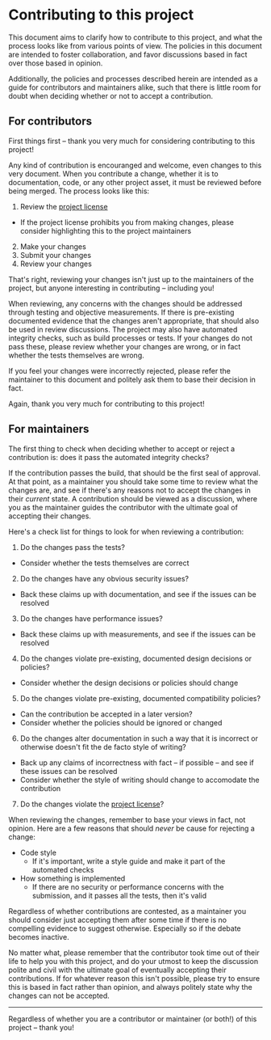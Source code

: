 Contributing to this project
============================

This document aims to clarify how to contribute to this project, and what the process looks like from various points of view. The policies in this document are intended to foster collaboration, and favor discussions based in fact over those based in opinion.

Additionally, the policies and processes described herein are intended as a guide for contributors and maintainers alike, such that there is little room for doubt when deciding whether or not to accept a contribution.

For contributors
----------------

First things first – thank you very much for considering contributing to this project!

Any kind of contribution is encouranged and welcome, even changes to this very document. When you contribute a change, whether it is to documentation, code, or any other project asset, it must be reviewed before being merged. The process looks like this:

1. Review the [project license][lic]
  - If the project license prohibits you from making changes, please consider highlighting this to the project maintainers
2. Make your changes
3. Submit your changes
4. Review your changes

That's right, reviewing your changes isn't just up to the maintainers of the project, but anyone interesting in contributing – including you!

When reviewing, any concerns with the changes should be addressed through testing and objective measurements. If there is pre-existing documented evidence that the changes aren't appropriate, that should also be used in review discussions. The project may also have automated integrity checks, such as build processes or tests. If your changes do not pass these, please review whether your changes are wrong, or in fact whether the tests themselves are wrong.

If you feel your changes were incorrectly rejected, please refer the maintainer to this document and politely ask them to base their decision in fact.

Again, thank you very much for contributing to this project!

For maintainers
---------------

The first thing to check when deciding whether to accept or reject a contribution is: does it pass the automated integrity checks?

If the contribution passes the build, that should be the first seal of approval. At that point, as a maintainer you should take some time to review what the changes are, and see if there's any reasons not to accept the changes in their *current* state. A contribution should be viewed as a discussion, where you as the maintainer guides the contributor with the ultimate goal of accepting their changes.

Here's a check list for things to look for when reviewing a contribution:

1. Do the changes pass the tests?
  - Consider whether the tests themselves are correct
2. Do the changes have any obvious security issues?
  - Back these claims up with documentation, and see if the issues can be resolved
3. Do the changes have performance issues?
  - Back these claims up with measurements, and see if the issues can be resolved
4. Do the changes violate pre-existing, documented design decisions or policies?
  - Consider whether the design decisions or policies should change
5. Do the changes violate pre-existing, documented compatibility policies?
  - Can the contribution be accepted in a later version?
  - Consider whether the policies should be ignored or changed
6. Do the changes alter documentation in such a way that it is incorrect or otherwise doesn't fit the de facto style of writing?
  - Back up any claims of incorrectness with fact – if possible – and see if these issues can be resolved
  - Consider whether the style of writing should change to accomodate the contribution
7. Do the changes violate the [project license][lic]?

When reviewing the changes, remember to base your views in fact, not opinion. Here are a few reasons that should *never* be cause for rejecting a change:

- Code style
  + If it's important, write a style guide and make it part of the automated checks
- How something is implemented
  + If there are no security or performance concerns with the submission, and it passes all the tests, then it's valid

Regardless of whether contributions are contested, as a maintainer you should consider just accepting them after some time if there is no compelling evidence to suggest otherwise. Especially so if the debate becomes inactive.

No matter what, please remember that the contributor took time out of their life to help you with this project, and do your utmost to keep the discussion polite and civil with the ultimate goal of eventually accepting their contributions. If for whatever reason this isn't possible, please try to ensure this is based in fact rather than opinion, and always politely state why the changes can not be accepted.

---

Regardless of whether you are a contributor or maintainer (or both!) of this project – thank you!

[lic]: LICENSE